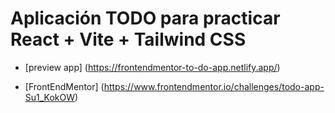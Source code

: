 # Aplicación TODO para practicar React + Vite + Tailwind CSS

- [preview app] (https://frontendmentor-to-do-app.netlify.app/)

- [FrontEndMentor] (https://www.frontendmentor.io/challenges/todo-app-Su1_KokOW)